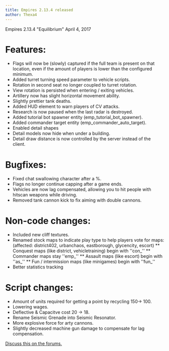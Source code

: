 ```yaml
---
title: Empires 2.13.4 released
author: Thexa4
---
```


Empires 2.13.4 "Equilibrium"
April 4, 2017 

# Features:
* Flags will now be (slowly) captured if the full team is present on that location, even if the amount of players is lower than the configured minimum.
* Added turret turning speed parameter to vehicle scripts.
* Rotation in second seat no longer coupled to turret rotation.
* View rotation is persisted when entering / exiting vehicles.
* Artillery now has slight horizontal movement ability.
* Slightly prettier tank deaths.
* Added HUD element to warn players of CV attacks.
* Research is now paused when the last radar is destroyed.
* Added tutorial bot spawner entity (emp_tutorial_bot_spawner).
* Added commander target entity (emp_commander_auto_target).
* Enabled detail shapes
* Detail models now hide when under a building.
* Detail draw distance is now controlled by the server instead of the client.

# Bugfixes:
* Fixed chat swallowing character after a %.
* Flags no longer continue capping after a game ends.
* Vehicles are now lag compensated, allowing you to hit people with hitscan weapons while driving.
* Removed tank cannon kick to fix aiming with double cannons.

# Non-code changes:
* Included new cliff textures.
* Renamed stock maps to indicate play type to help players vote for maps: (affected: district402, urbanchaos, eastborough, glycencity, escort)
** Conquest maps (like district, vehicletraining) begin with ''con_''
** Commander maps stay ''emp_''
** Assault maps (like escort) begin with ''as_''
** Fun / intermission maps (like minigames) begin with ''fun_''
* Better statistics tracking

# Script changes:
* Amount of units required for getting a point by recycling 150-> 100.
* Lowering wages.
* Deflective & Capacitve cost 20 -> 18.
* Rename Seismic Grenade into Seismic Resonator.
* More explosive force for arty cannons.
* Slightly decreased machine gun damage to compensate for lag compensation.

[Discuss this on the forums.](https://forums.empiresmod.com/)

